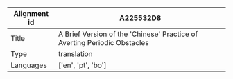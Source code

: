 |Alignment id | A225532D8
| --- | --- 
|Title | A Brief Version of the 'Chinese' Practice of Averting Periodic Obstacles 
|Type | translation
|Languages | ['en', 'pt', 'bo']